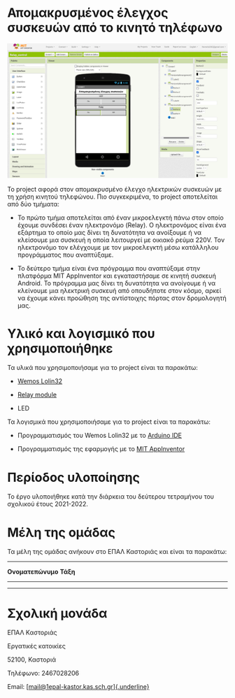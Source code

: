 # Απομακρυσμένος έλεγχος συσκευών από το κινητό τηλέφωνο

![Στιγμιότυπο εφαρμογής](images/appinventor.png)

Το project αφορά στον απομακρυσμένο έλεγχο ηλεκτρικών συσκευών με τη
χρήση κινητού τηλεφώνου. Πιο συγκεκριμένα, το project αποτελείται από
δύο τμήματα:

-   Το πρώτο τμήμα αποτελείται από έναν μικροελεγκτή πάνω στον οποίο
    έχουμε συνδέσει έναν ηλεκτρονόμο (Relay). Ο ηλεκτρονόμος είναι ένα
    εξάρτημα το οποίο μας δίνει τη δυνατότητα να ανοίξουμε ή να
    κλείσουμε μια συσκευή η οποία λειτουργεί με οικιακό ρεύμα 220V. Τον
    ηλεκτρονόμο τον ελέγχουμε με τον μικροελεγκτή μέσω κατάλληλου
    προγράμματος που αναπτύξαμε.

-   Το δεύτερο τμήμα είναι ένα πρόγραμμα που αναπτύξαμε στην πλατφόρμα
    MIT AppInventor και εγκαταστήσαμε σε κινητή συσκευή Android. Το
    πρόγραμμα μας δίνει τη δυνατότητα να ανοίγουμε ή να κλείνουμε μια
    ηλεκτρική συσκευή από οπουδήποτε στον κόσμο, αρκεί να έχουμε κάνει
    προώθηση της αντίστοιχης πόρτας στον δρομολογητή μας.

# Υλικό και λογισμικό που χρησιμοποιήθηκε

Τα υλικά που χρησιμοποιήσαμε για το project είναι τα παρακάτω:

-   [Wemos Lolin32](https://www.wemos.cc/en/latest/d32/d32.html)

-   [Relay
    module](https://elearn.ellak.gr/mod/book/view.php?id=4568&chapterid=2440)

-   LED

Τα λογισμικά που χρησιμοποιήσαμε για το project είναι τα παρακάτω:

-   Προγραμματισμός του Wemos Lolin32 με το [Arduino IDE](Arduino%20IDE)

-   Προγραμματισμός της εφαρμογής με το [MIT
    AppInventor](https://appinventor.mit.edu/)

# Περίοδος υλοποίησης

Το έργο υλοποιήθηκε κατά την διάρκεια του δεύτερου τετραμήνου του
σχολικού έτους 2021-2022.

# Μέλη της ομάδας

Τα μέλη της ομάδας ανήκουν στο ΕΠΑΛ Καστοριάς και είναι τα παρακάτω:

  -----------------------------------------------------------------------
  **Ονοματεπώνυμο**                   **Τάξη**
  ----------------------------------- -----------------------------------
                                      

                                      

                                      

                                      
  -----------------------------------------------------------------------

# Σχολική μονάδα

ΕΠΑΛ Καστοριάς

Εργατικές κατοικίες

52100, Καστοριά

Τηλέφωνο: 2467028206

Email:
[[mail@1epal-kastor.kas.sch.gr]{.underline}](https://github.com/ththemelis/epal-airquality/blob/main/mail@1epal-kastor.kas.sch.gr)
